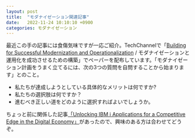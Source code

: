 ```yaml
---
layout: post
title:  "モダナイゼーション関連記事"
date:   2022-11-24 10:10:10 +0900
categories: モダナイゼーション
---
```

最近この手の記事には食傷気味ですが一応ご紹介。TechChannelで「[Building for Successful Modernization and Operationalization](https://techchannel.com/SMB/11/2022/modernization-operationalization) / モダナイゼーションと運用化を成功させるための構築」でペーパーを配布しています。「モダナイゼーション計画をうまく立てるには、次の3つの質問を自問することから始まります」とのこと。

* 私たちが達成しようとしている具体的なメリットは何ですか?
* 私たちの選択肢は何ですか？
* 進むべき正しい道をどのように選択すればよいでしょうか。

ちょっと前に関係した記事[「Unlocking IBM i Applications for a Competitive Edge in the Digital Economy」](https://techchannel.com/SMB/07/2022/unlock-ibm-i-applications?utm_campaign=TECH%20TechBeat%20SMB&utm_medium=email&_hsmi=234962327&_hsenc=p2ANqtz--QdyEQg0J9n7Zel4P_YTtMOoy3xi9JABduhprqx9fMq9upcmOMTwitHZe-Re70sBOe1jxU7OHbE6J6puBn9xwcn-pYycrYvXActn9YwDsLLBgSYyQ&utm_content=234779048&utm_source=hs_email)があったので、興味のある方は合わせてどうぞ。
